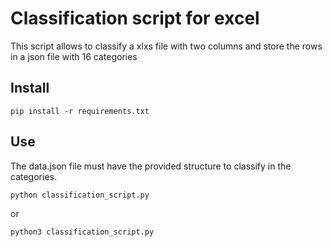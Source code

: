 # Classification script for excel
This script allows to classify a xlxs file with two columns and store the rows in a json file with 16 categories

## Install
```
pip install -r requirements.txt
```
## Use
The data.json file must have the provided structure to classify in the categories.
```
python classification_script.py
```
or
```
python3 classification_script.py
```